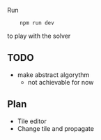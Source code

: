 Run

    	npm run dev

to play with the solver

## TODO

- make abstract algorythm
  - not achievable for now

## Plan

- Tile editor
- Change tile and propagate
